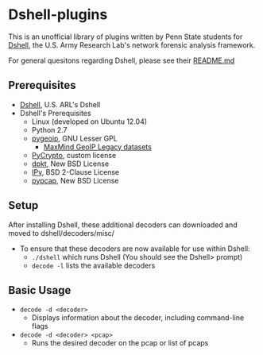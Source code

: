# Dshell-plugins
This is an unofficial library of plugins written by Penn State students for [Dshell](https://github.com/USArmyResearchLab/Dshell), the U.S. Army Research Lab's network forensic analysis framework.

For general quesitons regarding Dshell, please see their [README.md](https://github.com/USArmyResearchLab/Dshell/blob/master/README.md)

## Prerequisites
* [Dshell](https://github.com/USArmyResearchLab/Dshell), U.S. ARL's Dshell
* Dshell's Prerequisites
  * Linux (developed on Ubuntu 12.04)
  * Python 2.7
  * [pygeoip](https://github.com/appliedsec/pygeoip), GNU Lesser GPL
    * [MaxMind GeoIP Legacy datasets](http://dev.maxmind.com/geoip/legacy/geolite/)
  * [PyCrypto](https://pypi.python.org/pypi/pycrypto), custom license
  * [dpkt](https://code.google.com/p/dpkt/), New BSD License
  * [IPy](https://github.com/haypo/python-ipy), BSD 2-Clause License
  * [pypcap](https://code.google.com/p/pypcap/), New BSD License

## Setup
After installing Dshell, these additional decoders can downloaded and moved to dshell/decoders/misc/
* To ensure that these decoders are now available for use within Dshell:
  * `./dshell` which runs Dshell (You should see the Dshell> prompt)
  * `decode -l` lists the available decoders

## Basic Usage
* `decode -d <decoder>`
  * Displays information about the decoder, including command-line flags
* `decode -d <decoder> <pcap>`
  * Runs the desired decoder on the pcap or list of pcaps
